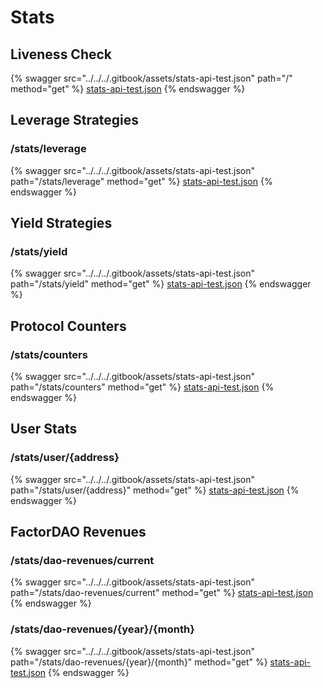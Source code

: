 # Stats

## Liveness Check

{% swagger src="../../../.gitbook/assets/stats-api-test.json" path="/" method="get" %}
[stats-api-test.json](../../../.gitbook/assets/stats-api-test.json)
{% endswagger %}

## Leverage Strategies

### /stats/leverage

{% swagger src="../../../.gitbook/assets/stats-api-test.json" path="/stats/leverage" method="get" %}
[stats-api-test.json](../../../.gitbook/assets/stats-api-test.json)
{% endswagger %}

## Yield Strategies

### /stats/yield

{% swagger src="../../../.gitbook/assets/stats-api-test.json" path="/stats/yield" method="get" %}
[stats-api-test.json](../../../.gitbook/assets/stats-api-test.json)
{% endswagger %}

## Protocol Counters

### /stats/counters

{% swagger src="../../../.gitbook/assets/stats-api-test.json" path="/stats/counters" method="get" %}
[stats-api-test.json](../../../.gitbook/assets/stats-api-test.json)
{% endswagger %}

## User Stats

### /stats/user/{address}

{% swagger src="../../../.gitbook/assets/stats-api-test.json" path="/stats/user/{address}" method="get" %}
[stats-api-test.json](../../../.gitbook/assets/stats-api-test.json)
{% endswagger %}

## FactorDAO Revenues

### /stats/dao-revenues/current

{% swagger src="../../../.gitbook/assets/stats-api-test.json" path="/stats/dao-revenues/current" method="get" %}
[stats-api-test.json](../../../.gitbook/assets/stats-api-test.json)
{% endswagger %}

### /stats/dao-revenues/{year}/{month}

{% swagger src="../../../.gitbook/assets/stats-api-test.json" path="/stats/dao-revenues/{year}/{month}" method="get" %}
[stats-api-test.json](../../../.gitbook/assets/stats-api-test.json)
{% endswagger %}
